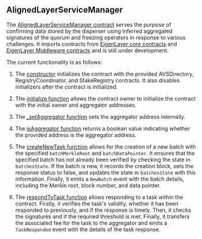 ## AlignedLayerServiceManager

The [AlignedLayerServiceManager contract](https://github.com/yetanotherco/aligned_layer/blob/main/contracts/src/core/AlignedLayerServiceManager.sol) serves the purpose of confirming data stored by the disperser using inferred aggregated signatures of the quorum and freezing operators in response to various challenges. It imports contracts from [EigenLayer core contracts](https://github.com/Layr-Labs/eigenlayer-contracts/tree/master) and [EigenLayer Middleware contracts](https://github.com/Layr-Labs/eigenlayer-middleware) and is still under development.
 
The current functionality is as follows:
 
1. The [constructor](https://github.com/yetanotherco/aligned_layer/blob/main/contracts/src/core/AlignedLayerServiceManager.sol#L42) initializes the contract with the provided AVSDirectory, RegistryCoordinator, and StakeRegistry contracts. It also disables initializers after the contract is initialized.
 
2. The [initialize function](https://github.com/yetanotherco/aligned_layer/blob/main/contracts/src/core/AlignedLayerServiceManager.sol#L57) allows the contract owner to initialize the contract with the initial owner and aggregator addresses.
 
3. The [_setAggregator function](https://github.com/yetanotherco/aligned_layer/blob/main/contracts/src/core/AlignedLayerServiceManager.sol#L65) sets the aggregator address internally.
 
4. The [isAggregator function](https://github.com/yetanotherco/aligned_layer/blob/main/contracts/src/core/AlignedLayerServiceManager.sol#L69) returns a boolean value indicating whether the provided address is the aggregator address.
 
5. The [createNewTask function](https://github.com/yetanotherco/aligned_layer/blob/main/contracts/src/core/AlignedLayerServiceManager.sol#L73) allows for the creation of a new batch with the specified `batchMerkleRoot` and `batchDataPointer`. It ensures that the specified batch has not already been verified by checking the state in `batchesState`. If the batch is new, it records the creation block, sets the response status to false, and updates the state in `batchesState` with this information. Finally, it emits a `NewBatch` event with the batch details, including the Merkle root, block number, and data pointer.
 
6. The [respondToTask function](https://github.com/yetanotherco/aligned_layer/blob/main/contracts/src/core/AlignedLayerServiceManager.sol#L92) allows responding to a task within the contract. Firstly, it verifies the task's validity, whether it has been responded to previously, and if the response is timely. Then, it checks the signatures and if the required threshold is met. Finally, it transfers the associated fee for the task to the aggregator and emits a `TaskResponded` event with the details of the task response.

